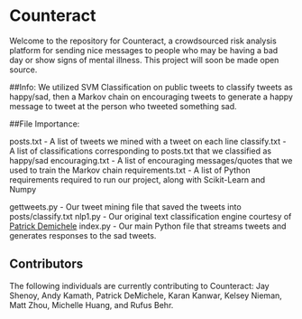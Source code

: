 # Counteract

Welcome to the repository for Counteract, a crowdsourced risk analysis platform
for sending nice messages to people who may be having a bad day or show signs of mental illness. This project will soon be made open source.

##Info:
We utilized SVM Classification on public tweets to classify tweets as happy/sad, then a Markov chain on encouraging tweets to generate a happy message to tweet at the person who tweeted something sad.

##File Importance:

posts.txt - A list of tweets we mined with a tweet on each line
classify.txt - A list of classifications corresponding to posts.txt that we classified as happy/sad
encouraging.txt - A list of encouraging messages/quotes that we used to train the Markov chain
requirements.txt - A list of Python requirements required to run our project, along with Scikit-Learn and Numpy

gettweets.py - Our tweet mining file that saved the tweets into posts/classify.txt
nlp1.py - Our original text classification engine courtesy of [Patrick Demichele](http://github.com/patdemichele)
index.py - Our main Python file that streams tweets and generates responses to the sad tweets.

## Contributors

The following individuals are currently contributing to Counteract: Jay Shenoy,
Andy Kamath, Patrick DeMichele, Karan Kanwar, Kelsey Nieman, Matt Zhou, Michelle Huang, and Rufus Behr.
